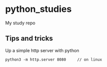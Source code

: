 # python_studies
My study repo

## Tips and tricks

Up a simple http server with python

```
python3 -m http.server 8080     // on linux
```
